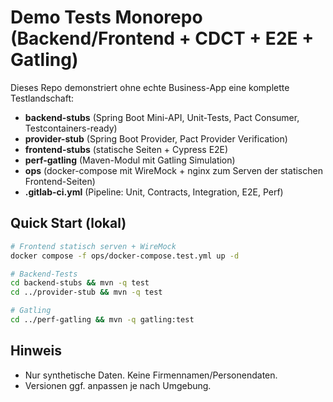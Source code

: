 # Demo Tests Monorepo (Backend/Frontend + CDCT + E2E + Gatling)

Dieses Repo demonstriert ohne echte Business-App eine komplette Testlandschaft:
- **backend-stubs** (Spring Boot Mini-API, Unit-Tests, Pact Consumer, Testcontainers-ready)
- **provider-stub** (Spring Boot Provider, Pact Provider Verification)
- **frontend-stubs** (statische Seiten + Cypress E2E)
- **perf-gatling** (Maven-Modul mit Gatling Simulation)
- **ops** (docker-compose mit WireMock + nginx zum Serven der statischen Frontend-Seiten)
- **.gitlab-ci.yml** (Pipeline: Unit, Contracts, Integration, E2E, Perf)

## Quick Start (lokal)
```bash
# Frontend statisch serven + WireMock
docker compose -f ops/docker-compose.test.yml up -d

# Backend-Tests
cd backend-stubs && mvn -q test
cd ../provider-stub && mvn -q test

# Gatling
cd ../perf-gatling && mvn -q gatling:test
```

## Hinweis
- Nur synthetische Daten. Keine Firmennamen/Personendaten.
- Versionen ggf. anpassen je nach Umgebung.
